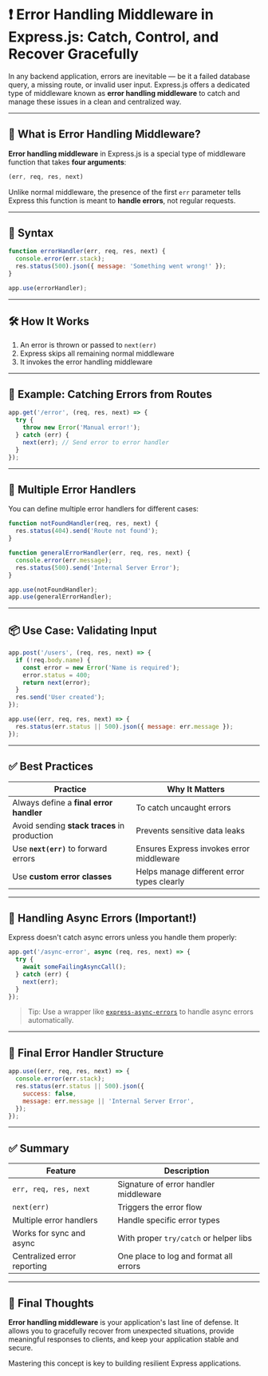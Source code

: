 
# ❗ Error Handling Middleware in Express.js: Catch, Control, and Recover Gracefully

In any backend application, errors are inevitable — be it a failed database query, a missing route, or invalid user input. Express.js offers a dedicated type of middleware known as **error handling middleware** to catch and manage these issues in a clean and centralized way.

---

## 🧠 What is Error Handling Middleware?

**Error handling middleware** in Express.js is a special type of middleware function that takes **four arguments**:

```js
(err, req, res, next)
```

Unlike normal middleware, the presence of the first `err` parameter tells Express this function is meant to **handle errors**, not regular requests.

---

## 📌 Syntax

```js
function errorHandler(err, req, res, next) {
  console.error(err.stack);
  res.status(500).json({ message: 'Something went wrong!' });
}

app.use(errorHandler);
```

---

## 🛠️ How It Works

1. An error is thrown or passed to `next(err)`
2. Express skips all remaining normal middleware
3. It invokes the error handling middleware

---

## 🚧 Example: Catching Errors from Routes

```js
app.get('/error', (req, res, next) => {
  try {
    throw new Error('Manual error!');
  } catch (err) {
    next(err); // Send error to error handler
  }
});
```

---

## 🔗 Multiple Error Handlers

You can define multiple error handlers for different cases:

```js
function notFoundHandler(req, res, next) {
  res.status(404).send('Route not found');
}

function generalErrorHandler(err, req, res, next) {
  console.error(err.message);
  res.status(500).send('Internal Server Error');
}

app.use(notFoundHandler);
app.use(generalErrorHandler);
```

---

## 📦 Use Case: Validating Input

```js
app.post('/users', (req, res, next) => {
  if (!req.body.name) {
    const error = new Error('Name is required');
    error.status = 400;
    return next(error);
  }
  res.send('User created');
});

app.use((err, req, res, next) => {
  res.status(err.status || 500).json({ message: err.message });
});
```

---

## ✅ Best Practices

| Practice                                     | Why It Matters                             |
| -------------------------------------------- | ------------------------------------------ |
| Always define a **final error handler**      | To catch uncaught errors                   |
| Avoid sending **stack traces** in production | Prevents sensitive data leaks              |
| Use **`next(err)`** to forward errors        | Ensures Express invokes error middleware   |
| Use **custom error classes**                 | Helps manage different error types clearly |

---

## 🔐 Handling Async Errors (Important!)

Express doesn't catch async errors unless you handle them properly:

```js
app.get('/async-error', async (req, res, next) => {
  try {
    await someFailingAsyncCall();
  } catch (err) {
    next(err);
  }
});
```

> Tip: Use a wrapper like [`express-async-errors`](https://www.npmjs.com/package/express-async-errors) to handle async errors automatically.

---

## 🧪 Final Error Handler Structure

```js
app.use((err, req, res, next) => {
  console.error(err.stack);
  res.status(err.status || 500).json({
    success: false,
    message: err.message || 'Internal Server Error',
  });
});
```

---

## ✅ Summary

| Feature                     | Description                            |
| --------------------------- | -------------------------------------- |
| `err, req, res, next`       | Signature of error handler middleware  |
| `next(err)`                 | Triggers the error flow                |
| Multiple error handlers     | Handle specific error types            |
| Works for sync and async    | With proper `try/catch` or helper libs |
| Centralized error reporting | One place to log and format all errors |

---

## 🧬 Final Thoughts

**Error handling middleware** is your application's last line of defense. It allows you to gracefully recover from unexpected situations, provide meaningful responses to clients, and keep your application stable and secure.

Mastering this concept is key to building resilient Express applications.

